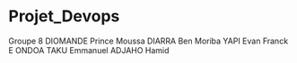 # Projet_Devops

Groupe 8
DIOMANDE Prince Moussa
DIARRA Ben Moriba
YAPI Evan Franck E
ONDOA TAKU Emmanuel
ADJAHO Hamid
